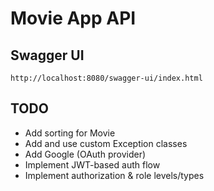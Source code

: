 # Movie App API

## Swagger UI
`http://localhost:8080/swagger-ui/index.html`

## TODO
- Add sorting for Movie
- Add and use custom Exception classes
- Add Google (OAuth provider)
- Implement JWT-based auth flow
- Implement authorization & role levels/types
